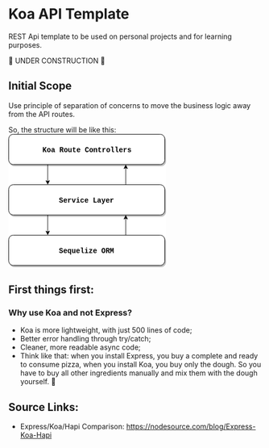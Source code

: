 # Koa API Template
REST Api template to be used on personal projects and for learning purposes.

🚀 UNDER CONSTRUCTION 🚀

## Initial Scope
Use principle of separation of concerns to move the business logic away from the API routes.

So, the structure will be like this:
![alt text](./API_Layers_Structure.png)

## First things first:

### Why use Koa and not Express?
- Koa is more lightweight, with just 500 lines of code;
- Better error handling through try/catch;
- Cleaner, more readable async code;
- Think like that: when you install Express, you buy a complete and ready to consume pizza,
  when you install Koa, you buy only the dough. So you have to buy all other ingredients
  manually and mix them with the dough yourself. 🍕


## Source Links:
- Express/Koa/Hapi Comparison: https://nodesource.com/blog/Express-Koa-Hapi
